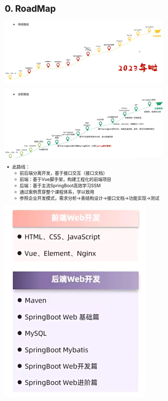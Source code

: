 # 0. RoadMap

![alt text](image.png)

![alt text](image-1.png)

- 此路线：
    - 前后端分离开发，基于接口交互（接口文档）
    - 前端：基于Vue脚手架，构建工程化的前端项目
    - 后端：基于主流SpringBoot高效学习SSM
    - 通过案例贯穿整个课程体系，学以致用
    - 参照企业开发模式，需求分析->表结构设计->接口文档->功能实现->测试


![alt text](image-3.png)

